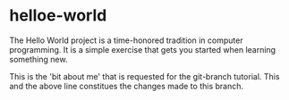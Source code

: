 # helloe-world
The Hello World project is a time-honored tradition in computer programming. It is a simple exercise that gets you started when learning something new.

This is the 'bit about me' that is requested for the git-branch tutorial.
This and the above line constitues the changes made to this branch.
